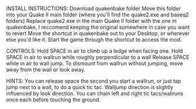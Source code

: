 
INSTALL INSTRUCTIONS:
Download quakenbake folder
Move this folder into your Quake II main folder (where you'll find the quake2.exe and baseq2 folders)
Replace quake2.exe in the main Quake II folder with the one in quakenbake, I reccomend keeping the original somewhere in case you want to revert
Move the shortcut in quakenbake out to your Desktop, or wherever else you'd like it.
Start the game through the shortcut to access the mod.

CONTROLS:
Hold SPACE in air to climb up a ledge  when facing one.
Hold SPACE in air  to wallrun while roughly perpendicular to a wall
Release SPACE while in air to wall jump. 
To dismount from wallrun without jumping, move away from the wall or look away.

HINTS:
You can release space the second  you start a wallrun, or just tap jump next to a wall, to do a quick tic tac.
Walljump direction is slightly influenced by look direction.
You can chain left and right tic tacs/wallruns once each before touching the ground.

